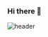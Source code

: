 ### Hi there 👋

![header](https://capsule-render.vercel.app/api?type=Soft&color=auto&height=200&section=header&text=capsule%20render&fontSize=60)


<!--
**CHOIKAYOON/CHOIKAYOON** is a ✨ _special_ ✨ repository because its `README.md` (this file) appears on your GitHub profile.

Here are some ideas to get you started:

- 🔭 I’m currently working on ...
- 🌱 I’m currently learning ...
- 👯 I’m looking to collaborate on ...
- 🤔 I’m looking for help with ...
- 💬 Ask me about ...
- 📫 How to reach me: ...
- 😄 Pronouns: ...
- ⚡ Fun fact: ...
-->
